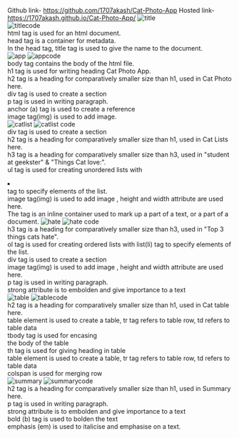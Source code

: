 Github link-  https://github.com/1707akash/Cat-Photo-App
Hosted link-  https://1707akash.github.io/Cat-Photo-App/
![title](https://github.com/1707akash/Cat-Photo-App/assets/117883959/20945042-47fd-47d5-98d2-95ecc4119303) <br>
![titlecode](https://github.com/1707akash/Cat-Photo-App/assets/117883959/5e02519b-a265-4042-b7a3-ccf854ed803c)<br>
html tag is used for an html document. <br>
head tag is a container for metadata.<br>
In the head tag, title tag is used to give the name to the document.<br>
![app](https://github.com/1707akash/Cat-Photo-App/assets/117883959/af9f5744-1684-4331-b0e2-f4df43e0db51)
![appcode](https://github.com/1707akash/Cat-Photo-App/assets/117883959/c6239332-3fef-4862-8b13-5d6795f44f7b) <br>
body tag contains the body of the html file.<br>
h1 tag is used for writing heading Cat Photo App.<br>
h2 tag is a heading for comparatively smaller size than h1, used in Cat Photo here.<br>
div tag is used to create a section <br>
p tag is used in writing paragraph.<br>
anchor (a) tag is used to create a reference <br>
image tag(img) is used to add image. <br>
![catlist](https://github.com/1707akash/Cat-Photo-App/assets/117883959/c19f9578-c2d1-4a03-8876-f8efc578220f)
![catlist code](https://github.com/1707akash/Cat-Photo-App/assets/117883959/b097b290-d86e-4af2-bcab-8f58efda2fcb) <br>
div tag is used to create a section <br>
h2 tag is a heading for comparatively smaller size than h1, used in Cat Lists here.<br>
h3 tag is a heading for comparatively smaller size than h3, used in "student at geekster" & "Things Cat love:".<br>
ul tag is used for creating unordered lists with <li></li> tag to specify elements of the list.<br>
image tag(img) is used to add image , height and width attribute are used here. <br>
The <span> tag is an inline container used to mark up a part of a text, or a part of a document.
![hate](https://github.com/1707akash/Cat-Photo-App/assets/117883959/cefa86c1-a188-4220-8d73-b60560f215f9)
![hate code](https://github.com/1707akash/Cat-Photo-App/assets/117883959/3873bce5-11b5-481d-ac4c-c9c32a99bc28) <br>
h3 tag is a heading for comparatively smaller size than h3, used in "Top 3 things cats hate".<br>
ol tag is used for creating ordered lists with list(li) tag to specify elements of the list.<br>
div tag is used to create a section <br>
image tag(img) is used to add image , height and width attribute are used here. <br>
p tag is used in writing paragraph.<br>
strong attribute is to embolden and give importance to a text <br>
![table](https://github.com/1707akash/Cat-Photo-App/assets/117883959/3f5d5d60-7b1f-4c79-a466-e74f71d0a221)
![tablecode](https://github.com/1707akash/Cat-Photo-App/assets/117883959/c9d7fc42-1890-4b3f-ae39-c5fbe1477adb) <br>
h2 tag is a heading for comparatively smaller size than h1, used in Cat table here.<br>
table element is used to create a table, tr tag refers to table row, td refers to table data<br>
tbody tag is used for encasing <br>
the body of the table<br>
th tag is used for giving heading in table<br>
table element is used to create a table, tr tag refers to table row, td refers to table data<br>
colspan is used for merging row <br>
![summary](https://github.com/1707akash/Cat-Photo-App/assets/117883959/c221ae75-b132-42a9-b91b-c99203f2f3fa)
![summarycode](https://github.com/1707akash/Cat-Photo-App/assets/117883959/4500926d-8c68-47af-a3c5-fa7763f834d5) <br>
h2 tag is a heading for comparatively smaller size than h1, used in Summary here.<br>
p tag is used in writing paragraph.<br>
strong attribute is to embolden and give importance to a text <br>
bold (b) tag is used to bolden the text <br>
emphasis (em) is used to italicise and emphasise on a text. <br>
